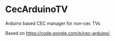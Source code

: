 CecArduinoTV
============

Arduino based CEC manager for non-cec TVs

Based on https://code.google.com/p/cec-arduino/

